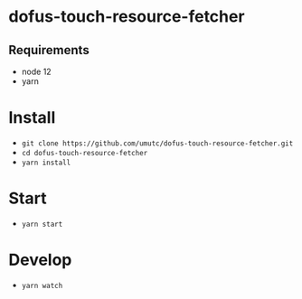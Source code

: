 # dofus-touch-resource-fetcher

## Requirements
- node 12
- yarn

# Install
- `git clone https://github.com/umutc/dofus-touch-resource-fetcher.git`
- `cd dofus-touch-resource-fetcher`
- `yarn install`

# Start
- `yarn start`

# Develop
- `yarn watch`